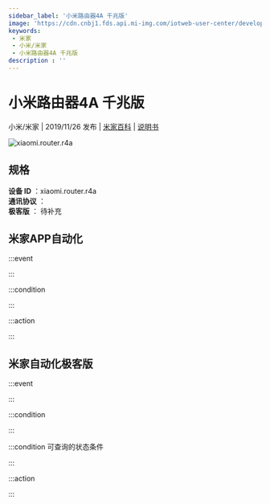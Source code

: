 ```yaml
---
sidebar_label: '小米路由器4A 千兆版'
image: 'https://cdn.cnbj1.fds.api.mi-img.com/iotweb-user-center/developer_16790475752372W8bUzYx.png?GalaxyAccessKeyId=AKVGLQWBOVIRQ3XLEW&Expires=9223372036854775807&Signature=ilJMv+lGcAVykmrirUywvTtLMAw='
keywords: 
 - 米家
 - 小米/米家
 - 小米路由器4A 千兆版
description : ''
---
```

# 小米路由器4A 千兆版

小米/米家 | 2019/11/26 发布 | [米家百科](https://home.mi.com/webapp/content/baike/product/index.html?model=xiaomi.router.r4a) | [说明书](https://home.mi.com/views/introduction.html?model=xiaomi.router.r4a&region=cn)

![xiaomi.router.r4a](https://cdn.cnbj1.fds.api.mi-img.com/iotweb-user-center/developer_16790475752372W8bUzYx.png?GalaxyAccessKeyId=AKVGLQWBOVIRQ3XLEW&Expires=9223372036854775807&Signature=ilJMv+lGcAVykmrirUywvTtLMAw=)

## 规格  
> 
**设备 ID** ：xiaomi.router.r4a  
**通讯协议** ：  
**极客版**  ： 待补充 


## 米家APP自动化  

:::event  

:::

:::condition  

:::

:::action   

:::

## 米家自动化极客版  

:::event  

:::

:::condition  

:::

:::condition 可查询的状态条件  

:::

:::action  

:::

        
